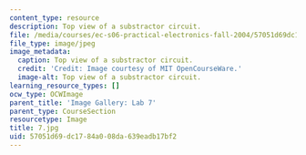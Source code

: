 ```yaml
---
content_type: resource
description: Top view of a substractor circuit.
file: /media/courses/ec-s06-practical-electronics-fall-2004/57051d69dc1784a008da639eadb17bf2_7.jpg
file_type: image/jpeg
image_metadata:
  caption: Top view of a substractor circuit.
  credit: 'Credit: Image courtesy of MIT OpenCourseWare.'
  image-alt: Top view of a substractor circuit.
learning_resource_types: []
ocw_type: OCWImage
parent_title: 'Image Gallery: Lab 7'
parent_type: CourseSection
resourcetype: Image
title: 7.jpg
uid: 57051d69-dc17-84a0-08da-639eadb17bf2
---
```

